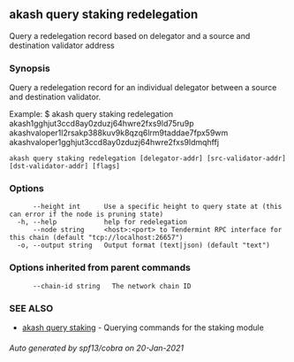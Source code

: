 ## akash query staking redelegation

Query a redelegation record based on delegator and a source and destination validator address

### Synopsis

Query a redelegation record for an individual delegator between a source and destination validator.

Example:
$ akash query staking redelegation akash1gghjut3ccd8ay0zduzj64hwre2fxs9ld75ru9p akashvaloper1l2rsakp388kuv9k8qzq6lrm9taddae7fpx59wm akashvaloper1gghjut3ccd8ay0zduzj64hwre2fxs9ldmqhffj

```
akash query staking redelegation [delegator-addr] [src-validator-addr] [dst-validator-addr] [flags]
```

### Options

```
      --height int      Use a specific height to query state at (this can error if the node is pruning state)
  -h, --help            help for redelegation
      --node string     <host>:<port> to Tendermint RPC interface for this chain (default "tcp://localhost:26657")
  -o, --output string   Output format (text|json) (default "text")
```

### Options inherited from parent commands

```
      --chain-id string   The network chain ID
```

### SEE ALSO

* [akash query staking](akash_query_staking.md)	 - Querying commands for the staking module

###### Auto generated by spf13/cobra on 20-Jan-2021
